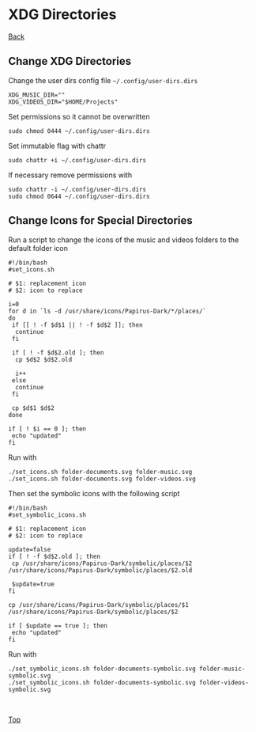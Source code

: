 # XDG Directories

[Back](./README.md)

## Change XDG Directories

Change the user dirs config file ```~/.config/user-dirs.dirs```

```(shell)
XDG_MUSIC_DIR=""
XDG_VIDEOS_DIR="$HOME/Projects"
```

Set permissions so it cannot be overwritten

```(shell)
sudo chmod 0444 ~/.config/user-dirs.dirs
```

Set immutable flag with chattr

```(shell)
sudo chattr +i ~/.config/user-dirs.dirs
```

If necessary remove permissions with

```(shell)
sudo chattr -i ~/.config/user-dirs.dirs
sudo chmod 0644 ~/.config/user-dirs.dirs
```

## Change Icons for Special Directories

Run a script to change the icons of the music and videos folders to the default folder icon

```(shell)
#!/bin/bash
#set_icons.sh

# $1: replacement icon
# $2: icon to replace

i=0
for d in `ls -d /usr/share/icons/Papirus-Dark/*/places/`
do
 if [[ ! -f $d$1 || ! -f $d$2 ]]; then
  continue
 fi

 if [ ! -f $d$2.old ]; then
  cp $d$2 $d$2.old

  i++
 else
  continue
 fi

 cp $d$1 $d$2
done

if [ ! $i == 0 ]; then
 echo "updated"
fi
```

Run with

```(shell)
./set_icons.sh folder-documents.svg folder-music.svg
./set_icons.sh folder-documents.svg folder-videos.svg
```

Then set the symbolic icons with the following script

```(shell)
#!/bin/bash
#set_symbolic_icons.sh

# $1: replacement icon
# $2: icon to replace

update=false
if [ ! -f $d$2.old ]; then
 cp /usr/share/icons/Papirus-Dark/symbolic/places/$2 /usr/share/icons/Papirus-Dark/symbolic/places/$2.old

 $update=true
fi

cp /usr/share/icons/Papirus-Dark/symbolic/places/$1 /usr/share/icons/Papirus-Dark/symbolic/places/$2

if [ $update == true ]; then
 echo "updated"
fi
```

Run with

```(shell)
./set_symbolic_icons.sh folder-documents-symbolic.svg folder-music-symbolic.svg
./set_symbolic_icons.sh folder-documents-symbolic.svg folder-videos-symbolic.svg
```

</br>

[Top](#xdg-directories)
